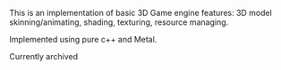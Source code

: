 This is an implementation of basic 3D Game engine features: 3D model skinning/animating, shading, texturing, resource managing.

Implemented using pure c++ and Metal.

Currently archived
